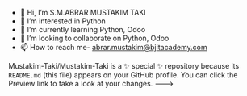 - 👋 Hi, I’m S.M.ABRAR MUSTAKIM TAKI
- 👀 I’m interested in Python
- 🌱 I’m currently learning Python, Odoo
- 💞️ I’m looking to collaborate on Python, Odoo
- 📫 How to reach me- abrar.mustakim@bjitacademy.com

  
Mustakim-Taki/Mustakim-Taki is a ✨ special ✨ repository because its `README.md` (this file) appears on your GitHub profile.
You can click the Preview link to take a look at your changes.
--->
